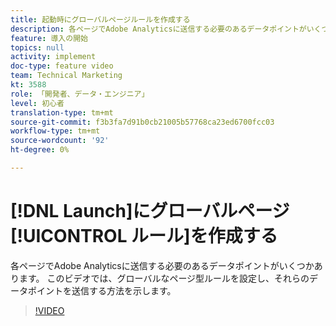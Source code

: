 ```yaml
---
title: 起動時にグローバルページルールを作成する
description: 各ページでAdobe Analyticsに送信する必要のあるデータポイントがいくつかあります。 このビデオでは、グローバルなページ型ルールを設定して、これらのデータポイントを送信する方法を示します。
feature: 導入の開始
topics: null
activity: implement
doc-type: feature video
team: Technical Marketing
kt: 3588
role: 「開発者、データ・エンジニア」
level: 初心者
translation-type: tm+mt
source-git-commit: f3b3fa7d91b0cb21005b57768ca23ed6700fcc03
workflow-type: tm+mt
source-wordcount: '92'
ht-degree: 0%

---
```



# [!DNL Launch]にグローバルページ[!UICONTROL ルール]を作成する

各ページでAdobe Analyticsに送信する必要のあるデータポイントがいくつかあります。 このビデオでは、グローバルなページ型ルールを設定し、それらのデータポイントを送信する方法を示します。

>[!VIDEO](https://video.tv.adobe.com/v/28769/?quality=12)
